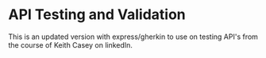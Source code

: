 # API Testing and Validation
This is an updated version with express/gherkin to use on testing API's from the course of Keith Casey on linkedIn.